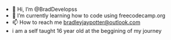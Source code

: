 - 👋 Hi, I’m @BradDevelopss
- 🌱 I’m currently learning how to code using freecodecamp.org
- 📫 How to reach me bradleyjaypotter@outlook.com
- i am a self taught 16 year old at the beggining of my journey
<!---
BradDevelopss/BradDevelopss is a ✨ special ✨ repository because its `README.md` (this file) appears on your GitHub profile.
You can click the Preview link to take a look at your changes.
--->
